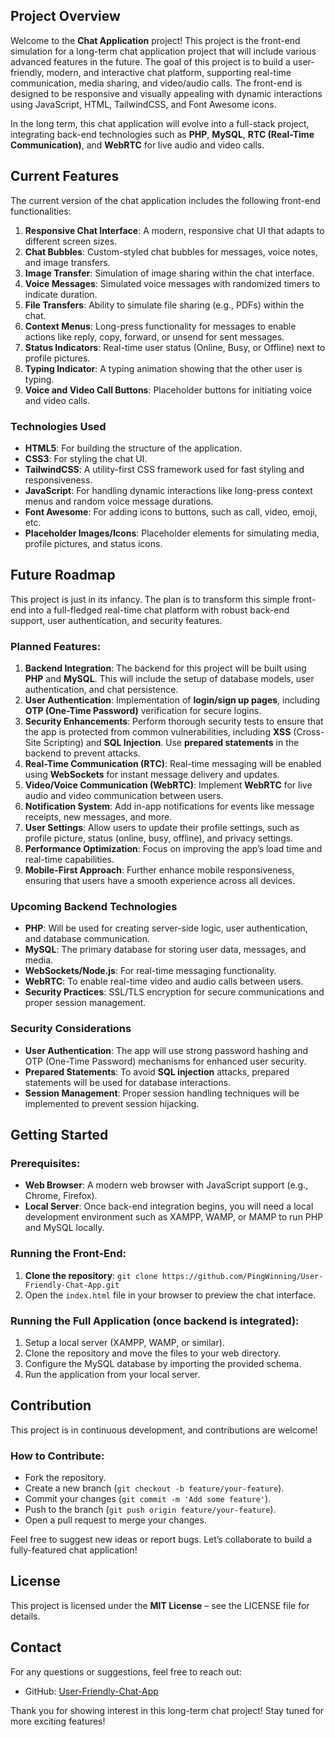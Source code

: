 ## Project Overview

Welcome to the **Chat Application** project! This project is the front-end simulation for a long-term chat application project that will include various advanced features in the future. The goal of this project is to build a user-friendly, modern, and interactive chat platform, supporting real-time communication, media sharing, and video/audio calls. The front-end is designed to be responsive and visually appealing with dynamic interactions using JavaScript, HTML, TailwindCSS, and Font Awesome icons.

In the long term, this chat application will evolve into a full-stack project, integrating back-end technologies such as **PHP**, **MySQL**, **RTC (Real-Time Communication)**, and **WebRTC** for live audio and video calls.

## Current Features

The current version of the chat application includes the following front-end functionalities:

1. **Responsive Chat Interface**: A modern, responsive chat UI that adapts to different screen sizes.
2. **Chat Bubbles**: Custom-styled chat bubbles for messages, voice notes, and image transfers.
3. **Image Transfer**: Simulation of image sharing within the chat interface.
4. **Voice Messages**: Simulated voice messages with randomized timers to indicate duration.
5. **File Transfers**: Ability to simulate file sharing (e.g., PDFs) within the chat.
6. **Context Menus**: Long-press functionality for messages to enable actions like reply, copy, forward, or unsend for sent messages.
7. **Status Indicators**: Real-time user status (Online, Busy, or Offline) next to profile pictures.
8. **Typing Indicator**: A typing animation showing that the other user is typing.
9. **Voice and Video Call Buttons**: Placeholder buttons for initiating voice and video calls.

### Technologies Used

- **HTML5**: For building the structure of the application.
- **CSS3**: For styling the chat UI.
- **TailwindCSS**: A utility-first CSS framework used for fast styling and responsiveness.
- **JavaScript**: For handling dynamic interactions like long-press context menus and random voice message durations.
- **Font Awesome**: For adding icons to buttons, such as call, video, emoji, etc.
- **Placeholder Images/Icons**: Placeholder elements for simulating media, profile pictures, and status icons.

## Future Roadmap

This project is just in its infancy. The plan is to transform this simple front-end into a full-fledged real-time chat platform with robust back-end support, user authentication, and security features.

### Planned Features:
1. **Backend Integration**: The backend for this project will be built using **PHP** and **MySQL**. This will include the setup of database models, user authentication, and chat persistence.
2. **User Authentication**: Implementation of **login/sign up pages**, including **OTP (One-Time Password)** verification for secure logins.
3. **Security Enhancements**: Perform thorough security tests to ensure that the app is protected from common vulnerabilities, including **XSS** (Cross-Site Scripting) and **SQL Injection**. Use **prepared statements** in the backend to prevent attacks.
4. **Real-Time Communication (RTC)**: Real-time messaging will be enabled using **WebSockets** for instant message delivery and updates.
5. **Video/Voice Communication (WebRTC)**: Implement **WebRTC** for live audio and video communication between users.
6. **Notification System**: Add in-app notifications for events like message receipts, new messages, and more.
7. **User Settings**: Allow users to update their profile settings, such as profile picture, status (online, busy, offline), and privacy settings.
8. **Performance Optimization**: Focus on improving the app’s load time and real-time capabilities.
9. **Mobile-First Approach**: Further enhance mobile responsiveness, ensuring that users have a smooth experience across all devices.

### Upcoming Backend Technologies
- **PHP**: Will be used for creating server-side logic, user authentication, and database communication.
- **MySQL**: The primary database for storing user data, messages, and media.
- **WebSockets/Node.js**: For real-time messaging functionality.
- **WebRTC**: To enable real-time video and audio calls between users.
- **Security Practices**: SSL/TLS encryption for secure communications and proper session management.

### Security Considerations
- **User Authentication**: The app will use strong password hashing and OTP (One-Time Password) mechanisms for enhanced user security.
- **Prepared Statements**: To avoid **SQL injection** attacks, prepared statements will be used for database interactions.
- **Session Management**: Proper session handling techniques will be implemented to prevent session hijacking.

## Getting Started

### Prerequisites:
- **Web Browser**: A modern web browser with JavaScript support (e.g., Chrome, Firefox).
- **Local Server**: Once back-end integration begins, you will need a local development environment such as XAMPP, WAMP, or MAMP to run PHP and MySQL locally.

### Running the Front-End:
1. **Clone the repository**: `git clone https://github.com/PingWinning/User-Friendly-Chat-App.git`
2. Open the `index.html` file in your browser to preview the chat interface.

### Running the Full Application (once backend is integrated):
1. Setup a local server (XAMPP, WAMP, or similar).
2. Clone the repository and move the files to your web directory.
3. Configure the MySQL database by importing the provided schema.
4. Run the application from your local server.

## Contribution

This project is in continuous development, and contributions are welcome!

### How to Contribute:
- Fork the repository.
- Create a new branch (`git checkout -b feature/your-feature`).
- Commit your changes (`git commit -m 'Add some feature'`).
- Push to the branch (`git push origin feature/your-feature`).
- Open a pull request to merge your changes.

Feel free to suggest new ideas or report bugs. Let’s collaborate to build a fully-featured chat application!

## License

This project is licensed under the **MIT License** – see the LICENSE file for details.

## Contact

For any questions or suggestions, feel free to reach out:  
- GitHub: [User-Friendly-Chat-App](https://github.com/PingWinning/User-Friendly-Chat-App.git)

Thank you for showing interest in this long-term chat project! Stay tuned for more exciting features!